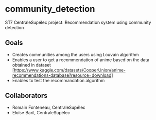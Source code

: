 # community_detection
ST7 CentraleSupélec project: Recommendation system using community detection

## Goals
- Creates communities among the users using Louvain algorithm
- Enables a user to get a recommendation of anime based on the data obtained in dataset [https://www.kaggle.com/datasets/CooperUnion/anime-recommendations-database?resource=download]
- Enables to test the recommandation algorithm


## Collaborators
- Romain Fonteneau, CentraleSupélec
- Eloïse Baril, CentraleSupélec

